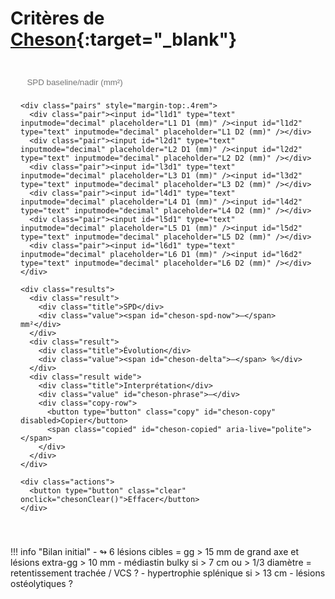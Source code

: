 # Critères de [Cheson](https://cerf.radiologie.fr/sites/cerf.radiologie.fr/files/files/Enseignement/pdf/09%20Imagerie%20lymphome_DES_2019.pdf){:target="_blank"}

<div class="box md-typeset" id="cheson-spd">
  <form onsubmit="return false;" oninput="chesonCompute()">
    <div class="row1">
      <input id="spd0" type="text" inputmode="decimal" placeholder="SPD baseline/nadir (mm²)" />
    </div>

    <div class="pairs" style="margin-top:.4rem">
      <div class="pair"><input id="l1d1" type="text" inputmode="decimal" placeholder="L1 D1 (mm)" /><input id="l1d2" type="text" inputmode="decimal" placeholder="L1 D2 (mm)" /></div>
      <div class="pair"><input id="l2d1" type="text" inputmode="decimal" placeholder="L2 D1 (mm)" /><input id="l2d2" type="text" inputmode="decimal" placeholder="L2 D2 (mm)" /></div>
      <div class="pair"><input id="l3d1" type="text" inputmode="decimal" placeholder="L3 D1 (mm)" /><input id="l3d2" type="text" inputmode="decimal" placeholder="L3 D2 (mm)" /></div>
      <div class="pair"><input id="l4d1" type="text" inputmode="decimal" placeholder="L4 D1 (mm)" /><input id="l4d2" type="text" inputmode="decimal" placeholder="L4 D2 (mm)" /></div>
      <div class="pair"><input id="l5d1" type="text" inputmode="decimal" placeholder="L5 D1 (mm)" /><input id="l5d2" type="text" inputmode="decimal" placeholder="L5 D2 (mm)" /></div>
      <div class="pair"><input id="l6d1" type="text" inputmode="decimal" placeholder="L6 D1 (mm)" /><input id="l6d2" type="text" inputmode="decimal" placeholder="L6 D2 (mm)" /></div>
    </div>

    <div class="results">
      <div class="result">
        <div class="title">SPD</div>
        <div class="value"><span id="cheson-spd-now">—</span> mm²</div>
      </div>
      <div class="result">
        <div class="title">Évolution</div>
        <div class="value"><span id="cheson-delta">—</span> %</div>
      </div>
      <div class="result wide">
        <div class="title">Interprétation</div>
        <div class="value" id="cheson-phrase">—</div>
        <div class="copy-row">
          <button type="button" class="copy" id="cheson-copy" disabled>Copier</button>
          <span class="copied" id="cheson-copied" aria-live="polite"></span>
        </div>
      </div>
    </div>

    <div class="actions">
      <button type="button" class="clear" onclick="chesonClear()">Effacer</button>
    </div>
  </form>
</div>

<script>
// ====== Utilitaires ======
function chesonNum(v){
  if (!v) return NaN;
  v = String(v).replace(/\s/g,'').replace(',', '.');
  return Number.parseFloat(v);
}
function chesonFmtInt(x){
  if(!Number.isFinite(x)) return '—';
  return Math.round(x).toString();
}
function chesonFmtPctValue(x){
  if(!Number.isFinite(x)) return NaN;
  return Math.round(x); // entier
}
function chesonPctToStr(val){
  if(!Number.isFinite(val)) return '—';
  return Math.round(val) + '%';
}

// ====== Calcul principal ======
function chesonCompute(){
  const spd0 = chesonNum(document.getElementById('spd0').value); // mm²
  const ids = ['1','2','3','4','5','6'];
  let spdNow = 0; let nUsed = 0;
  ids.forEach(i => {
    const a = chesonNum(document.getElementById('l'+i+'d1').value);
    const b = chesonNum(document.getElementById('l'+i+'d2').value);
    if (Number.isFinite(a) && Number.isFinite(b) && a>0 && b>0){
      spdNow += a*b; nUsed++;
    }
  });
  if(nUsed===0) spdNow = NaN;

  // Affichage SPD actuel
  document.getElementById('cheson-spd-now').textContent = chesonFmtInt(spdNow);

  // Pourcentage d'évolution
  let delta = NaN;
  if (Number.isFinite(spd0) && spd0>0 && Number.isFinite(spdNow)){
    delta = ((spdNow - spd0) / spd0) * 100;
  }
  const deltaVal = chesonFmtPctValue(delta);
  document.getElementById('cheson-delta').textContent = Number.isFinite(deltaVal) ? String(deltaVal) : '—';

  // Interprétation (SPD) : PR ≤ -50 %, SD (-50 ; +50), PD ≥ +50 %
  const phraseEl = document.getElementById('cheson-phrase');
  const copyBtn = document.getElementById('cheson-copy');
  let phraseHtml = '—';
  let canCopy = false;

  if (Number.isFinite(deltaVal)){
    const absPct = Math.abs(deltaVal);
    const isIncrease = deltaVal > 0;

    let cat = 'Stabilité lésionnelle';
    if (deltaVal >= 50) cat = 'Progression lésionnelle';
    else if (deltaVal <= -50) cat = 'Réponse partielle';

    phraseHtml = `${cat} selon les critères Cheson.`;

    // Note additionnelle pour la RP (italique, non copiée)
    if (deltaVal <= -50){
      phraseHtml += `<br><span class=\"note\">Sauf nouvelle atteinte ganglionnaire ou augmentation en taille des autres ganglions, et seulement si les nodules parenchymateux ont régressé d\u2019au moins 50% (SPD).</span>`;
    }
    else if (deltaVal <= 50){
      phraseHtml += `<br><span class=\"note\">⚠ ↗ SPD ≥ 50% d’un seul ganglion suffit pour parler de progression.</span>`;
    }
    canCopy = true;
  }

  phraseEl.innerHTML = phraseHtml;
  copyBtn.disabled = !canCopy;
}

function chesonClear(){
  document.getElementById('spd0').value = '';
  ['1','2','3','4','5','6'].forEach(i=>{
    document.getElementById('l'+i+'d1').value='';
    document.getElementById('l'+i+'d2').value='';
  });
  chesonCompute();
}

// Copier la phrase (sans la note)
(function(){
  const btn = document.getElementById('cheson-copy');
  const msg = document.getElementById('cheson-copied');
  function showCopied(){ msg.textContent = 'Copié \u2713'; setTimeout(()=> msg.textContent='', 1500); }
  function getPlainText(){
    const src = document.getElementById('cheson-phrase');
    const clone = src.cloneNode(true);
    // Supprimer la note et les éventuels sauts de ligne
    clone.querySelectorAll('.note').forEach(n=>n.remove());
    clone.querySelectorAll('br').forEach(b=>b.remove());
    const text = clone.textContent || clone.innerText || '';
    return text.trim();
  }
  function copy(){
    const text = getPlainText();
    if(!text || btn.disabled) return;
    if (navigator.clipboard?.writeText) {
      navigator.clipboard.writeText(text).then(()=>showCopied(), ()=>fallbackCopy(text));
    } else { fallbackCopy(text); }
  }
  function fallbackCopy(text){
    const ta = document.createElement('textarea'); ta.value = text;
    document.body.appendChild(ta); ta.select(); try{ document.execCommand('copy'); }catch(e){}
    document.body.removeChild(ta); showCopied();
  }
  btn.addEventListener('click', copy);
})();

// init
chesonCompute();
</script>

<style>
.box {
  max-width: 820px;
  margin: 1rem 0 2rem;
  padding: 1rem 1rem .5rem;
  border: 1px solid var(--md-default-fg-color--lightest);
  border-radius: .75rem;
  background: var(--md-default-bg-color);
}
.row1 { display:grid; grid-template-columns: 1fr; gap:.6rem; }
.pairs { display:grid; grid-template-columns: 1fr; gap:.45rem; }
.pair { display:grid; grid-template-columns: repeat(2, 1fr); gap:.6rem; }
.box input {
  width: 100%;
  padding: .55rem .65rem;
  border: 1px solid var(--md-default-fg-color--lighter);
  border-radius: .5rem;
  background: var(--md-code-bg-color);
}
.results {
  display:grid; grid-template-columns: repeat(auto-fit, minmax(260px, 1fr));
  gap:.75rem; margin:.6rem 0 .6rem;
}
.result { border:1px dashed var(--md-default-fg-color--lighter); border-radius:.5rem; padding:.6rem .8rem; }
.result.wide { grid-column: 1 / -1; }
.result .value { font-size:.8rem; line-height:1.35; margin-top:.3rem; }
.result .title { opacity:.5 }
.copy-row { display:flex; align-items:center; gap:.6rem; margin-top:.35rem; }
.copy { border:1px solid var(--md-default-fg-color--lighter); background:transparent; border-radius:.5rem; padding:.35rem .7rem; cursor:pointer; }
.copied { font-size:.8rem; opacity:.8; }
.actions { margin:.25rem 0 .5rem; display:flex; align-items:center; gap:.75rem; flex-wrap:wrap; }
.actions button { font-size:.8rem; border:1px solid var(--md-default-fg-color--lighter); background:transparent; border-radius:.5rem; padding:.4rem .7rem; cursor:pointer; }
.note { display:inline-block; margin-top:.25rem; opacity:.85; font-style: italic; }
</style>


!!! info "Bilan initial"
    - ↬ 6 lésions cibles = gg > 15 mm de grand axe et lésions extra-gg > 10 mm
    - médiastin bulky si > 7 cm ou > 1/3 diamètre = retentissement trachée / VCS ?
    - hypertrophie splénique si > 13 cm
    - lésions ostéolytiques ?